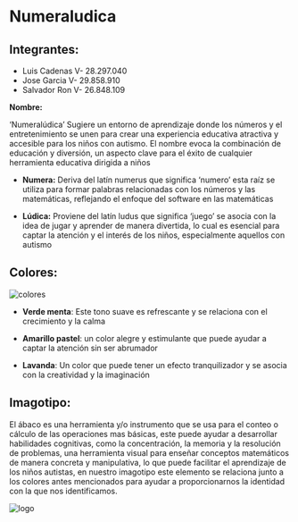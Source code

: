 # Numeraludica

## Integrantes:
- Luis Cadenas V- 28.297.040
- Jose Garcia V- 29.858.910
- Salvador Ron V- 26.848.109

**Nombre:**

‘Numeralúdica’ Sugiere un entorno de aprendizaje donde los números y el entretenimiento
se unen para crear una experiencia educativa atractiva y accesible para los niños con autismo.
El nombre evoca la combinación de educación y diversión, un aspecto clave para el éxito de
cualquier herramienta educativa dirigida a niños

- **Numera:** Deriva del latín numerus que significa ‘numero’ esta raíz se utiliza para
formar palabras relacionadas con los números y las matemáticas, reflejando el
enfoque del software en las matemáticas

- **Lúdica:** Proviene del latín ludus que significa ‘juego’ se asocia con la idea de jugar
y aprender de manera divertida, lo cual es esencial para captar la atención y el interés
de los niños, especialmente aquellos con autismo

## Colores:
![colores](../assets/colors.png "Title")

- **Verde menta**: Este tono suave es refrescante y se relaciona con el crecimiento y la
calma

- **Amarillo pastel**: un color alegre y estimulante que puede ayudar a captar la atención
sin ser abrumador

- **Lavanda**: Un color que puede tener un efecto tranquilizador y se asocia con la
creatividad y la imaginación

## Imagotipo:

El ábaco es una herramienta y/o instrumento que se usa para el conteo o cálculo de
las operaciones mas básicas, este puede ayudar a desarrollar habilidades cognitivas, como la
concentración, la memoria y la resolución de problemas, una herramienta visual para enseñar
conceptos matemáticos de manera concreta y manipulativa, lo que puede facilitar el
aprendizaje de los niños autistas, en nuestro imagotipo este elemento se relaciona junto a los
colores antes mencionados para ayudar a proporcionarnos la identidad con la que nos
identificamos.

![logo](../assets/logo.png "Title")
